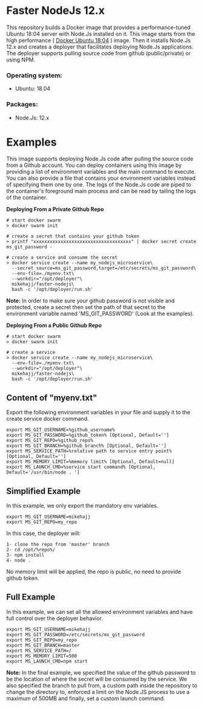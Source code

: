 # Faster NodeJs 12.x
This repository builds a Docker image that provides a performance-tuned Ubuntu 18:04 server with Node.Js installed on it.
This image starts from the high performance ( [Docker Ubuntu 18:04](https://hub.docker.com/r/mikehajj/faster-ubuntu) ) image.
Then it installs Node.Js 12.x and creates a deployer that facilitates deploying Node.Js applications.
The deployer supports pulling source code from github (public/private) or using NPM.

### Operating system:
- Ubuntu: 18.04

### Packages:
- Node.Js: 12.x

# Examples
This image supports deploying Node.Js code after pulling the source code from a Github account.
You can deploy containers using this image by providing a list of environment variables and the main command to execute.
You can also provide a file that contains your environment variables instead of specifying them one by one.
The logs of the Node.Js code are piped to the container's foreground main process and can be read by tailing the logs of the container.

**Deploying From a Private Github Repo**
```
# start docker swarm
> docker swarm init

# create a secret that contains your github token
> printf "xxxxxxxxxxxxxxxxxxxxxxxxxxxxxxxxxxxx" | docker secret create ms_git_password -

# create a service and consume the secret
> docker service create --name my_nodejs_microservice\
  --secret source=ms_git_password,target=/etc/secrets/ms_git_password\
  --env-file=./myenv.txt\
  --workdir="/opt/deployer"\
  mikehajj/faster-nodejs\
  bash -c '/opt/deployer/run.sh'
```
**Note:**
In order to make sure your github password is not visible and protected, create a secret then set the path of that secret to the environment variable named 'MS_GIT_PASSWORD' (Look at the examples).

**Deploying From a Public Github Repo**
```
# start docker swarm
> docker swarm init

# create a service
> docker service create --name my_nodejs_microservice\
  --env-file=./myenv.txt\
  --workdir="/opt/deployer"\
  mikehajj/faster-nodejs\
  bash -c '/opt/deployer/run.sh'
```

Content of "myenv.txt"
---------------------------------
Export the following environment variables in your file and supply it to the create service docker command.
```
export MS_GIT_USERNAME=%github_username%
export MS_GIT_PASSWORD=%github_token% [Optional, Default='']
export MS_GIT_REPO=%github_repo%
export MS_GIT_BRANCH=%github_branch% [Optional, Default='']
export MS_SERVICE_PATH=%relative path to service entry point% [Optional, Default='']
export MS_MEMORY_LIMIT=%memory limit% [Optional, Default=null]
export MS_LAUNCH_CMD=%service start command% [Optional, Default='/usr/bin/node . ']
```

Simplified Example
---------------------------------
In this example, we only export the mandatory env variables.
```
export MS_GIT_USERNAME=mikehajj
export MS_GIT_REPO=my_repo
```

In this case, the deployer will:
```
1- clone the repo from 'master' branch
2- cd /opt/%repo%/
3- npm install
4- node . 
```
No memory limit will be applied, the repo is public, no need to provide github token.

Full Example
---------------------------------
In this example, we can set all the allowed environment variables and have full control over the deployer behavior.
```
export MS_GIT_USERNAME=mikehajj
export MS_GIT_PASSWORD=/etc/secrets/ms_git_password
export MS_GIT_REPO=my_repo
export MS_GIT_BRANCH=master
export MS_SERVICE_PATH=/
export MS_MEMORY_LIMIT=500
export MS_LAUNCH_CMD=npm start
```
**Note:**
In the final example, we specified the value of the github password to be the location of where the secret will be consumed by the service. We also specified the branch to pull from, a custom path inside the repository to change the directory to, enforced a limit on the Node.JS process to use a maximum of 500MB and finally, set a custom launch command.